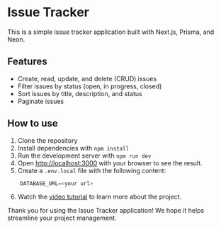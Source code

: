 # Issue Tracker

This is a simple issue tracker application built with Next.js, Prisma, and Neon.

## Features

- Create, read, update, and delete (CRUD) issues
- Filter issues by status (open, in progress, closed)
- Sort issues by title, description, and status
- Paginate issues

## How to use

1. Clone the repository
2. Install dependencies with `npm install`
3. Run the development server with `npm run dev`
4. Open [http://localhost:3000](http://localhost:3000) with your browser to see the result.
5. Create a `.env.local` file with the following content:

```javascript
    DATABASE_URL=<your url>
```
6. Watch the [video tutorial](https://youtu.be/J9sfR6HN6BY?si=MUfGfcvq88h1q5Vf) to learn more about the project.

Thank you for using the Issue Tracker application! We hope it helps streamline your project management.


